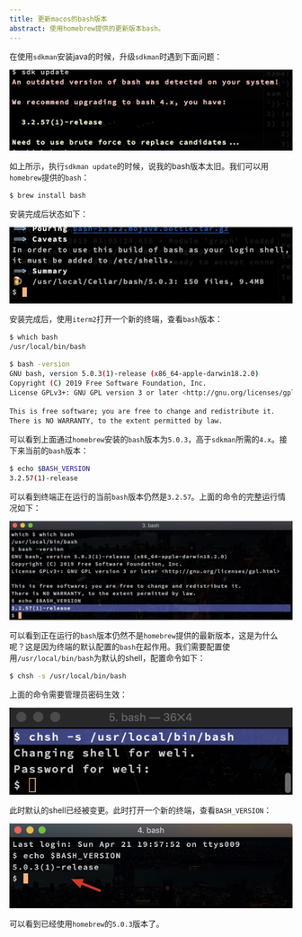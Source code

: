 ```yaml
---
title: 更新macos的bash版本
abstract: 使用homebrew提供的更新版本bash。
---
```




在使用`sdkman`安装java的时候，升级`sdkman`时遇到下面问题：

![](https://raw.githubusercontent.com/liweinan/blogpic2019/master/data/apr21/D9A665C4-158D-46E9-B6E0-DB22855DFB95.png)

如上所示，执行`sdkman update`的时候，说我的bash版本太旧。我们可以用`homebrew`提供的`bash`：

```bash
$ brew install bash
```

安装完成后状态如下：

![](https://raw.githubusercontent.com/liweinan/blogpic2019/master/data/apr21/146C870C-EEE7-4C41-A40D-1686E6903419.png)

安装完成后，使用`iterm2`打开一个新的终端，查看`bash`版本：

```bash
$ which bash
/usr/local/bin/bash
```

```bash
$ bash -version
GNU bash, version 5.0.3(1)-release (x86_64-apple-darwin18.2.0)
Copyright (C) 2019 Free Software Foundation, Inc.
License GPLv3+: GNU GPL version 3 or later <http://gnu.org/licenses/gpl.html>

This is free software; you are free to change and redistribute it.
There is NO WARRANTY, to the extent permitted by law.
```

可以看到上面通过`homebrew`安装的`bash`版本为`5.0.3`，高于`sdkman`所需的`4.x`。接下来当前的`bash`版本：

```bash
$ echo $BASH_VERSION
3.2.57(1)-release
```

可以看到终端正在运行的当前`bash`版本仍然是`3.2.57`。上面的命令的完整运行情况如下：

![](https://raw.githubusercontent.com/liweinan/blogpic2019/master/data/apr21/AC1ED86D-D6CC-496C-97BA-93857A65B08A.png)

可以看到正在运行的`bash`版本仍然不是`homebrew`提供的最新版本，这是为什么呢？这是因为终端的默认配置的`bash`在起作用。我们需要配置使用`/usr/local/bin/bash`为默认的shell，配置命令如下：

```bash
$ chsh -s /usr/local/bin/bash
```

上面的命令需要管理员密码生效：

![](https://raw.githubusercontent.com/liweinan/blogpic2019/master/data/apr21/8F47732E-1DBD-47A9-B29B-0EEF580A507B.png)

此时默认的shell已经被变更。此时打开一个新的终端，查看`BASH_VERSION`：

![](https://raw.githubusercontent.com/liweinan/blogpic2019/master/data/apr21/40697493-028A-425E-97BB-C7953D942414.png)

可以看到已经使用`homebrew`的`5.0.3`版本了。



